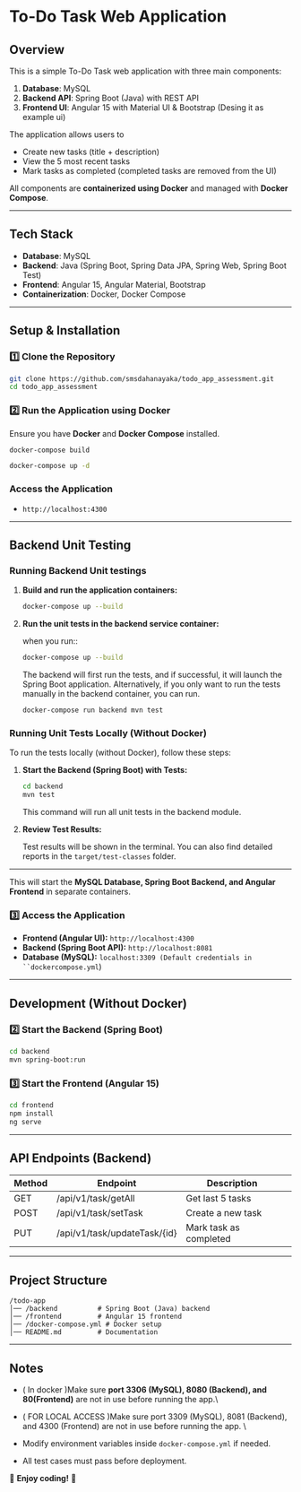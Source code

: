 # To-Do Task Web Application

## Overview

This is a simple To-Do Task web application with three main components:

1. **Database**: MySQL
2. **Backend API**: Spring Boot (Java) with REST API
3. **Frontend UI**: Angular 15 with Material UI & Bootstrap (Desing it as example ui)

The application allows users to

- Create new tasks (title + description)
- View the 5 most recent tasks
- Mark tasks as completed (completed tasks are removed from the UI)

All components are **containerized using Docker** and managed with **Docker Compose**.

---

## Tech Stack

- **Database**: MySQL
- **Backend**: Java (Spring Boot, Spring Data JPA, Spring Web, Spring Boot Test)
- **Frontend**: Angular 15, Angular Material, Bootstrap
- **Containerization**: Docker, Docker Compose

---

## Setup & Installation

### 1️⃣ Clone the Repository

```sh
git clone https://github.com/smsdahanayaka/todo_app_assessment.git
cd todo_app_assessment
```

### 2️⃣ Run the Application using Docker

Ensure you have **Docker** and **Docker Compose** installed.

```sh
docker-compose build

docker-compose up -d
```

###  Access the Application

- `http://localhost:4300`
---

## Backend Unit Testing

### Running Backend Unit testings 

1. **Build and run the application containers:**

   ```sh
   docker-compose up --build
   ```

2. **Run the unit tests in the backend service container:**

   when you run::

   ```sh
   docker-compose up --build
   ```

   The backend will first run the tests, and if successful, it will launch the Spring Boot application.
Alternatively, if you only want to run the tests manually in the backend container, you can run.

   ```sh
   docker-compose run backend mvn test
   ```

### Running Unit Tests Locally (Without Docker)

To run the tests locally (without Docker), follow these steps:

1. **Start the Backend (Spring Boot) with Tests:**

   ```sh
   cd backend
   mvn test
   ```

   This command will run all unit tests in the backend module.

2. **Review Test Results:**

   Test results will be shown in the terminal. You can also find detailed reports in the `target/test-classes` folder.

---

This will start the **MySQL Database, Spring Boot Backend, and Angular Frontend** in separate containers.

### 3️⃣ Access the Application

- **Frontend (Angular UI):** `http://localhost:4300`
- **Backend (Spring Boot API):** `http://localhost:8081`
- **Database (MySQL):** ` localhost:3309 (Default credentials in ``dockercompose.yml `)

---

## Development (Without Docker)

### 2️⃣ Start the Backend (Spring Boot)

```sh
cd backend
mvn spring-boot:run
```

### 3️⃣ Start the Frontend (Angular 15)

```sh
cd frontend
npm install
ng serve
```


---

## API Endpoints (Backend)

| Method | Endpoint                     | Description            |     |
| ------ | ---------------------------- | ---------------------- | --- |
| GET    | /api/v1/task/getAll          | Get last 5 tasks       |     |
| POST   | /api/v1/task/setTask         | Create a new task      |     |
| PUT    | /api/v1/task/updateTask/{id} | Mark task as completed |     |

---

## Project Structure

```
/todo-app
│── /backend          # Spring Boot (Java) backend
│── /frontend         # Angular 15 frontend
│── /docker-compose.yml # Docker setup
│── README.md         # Documentation
```

---

## Notes

- ( In docker )Make sure **port 3306 (MySQL), 8080 (Backend), and 80(Frontend)** are not in use before running the app.\

- ( FOR LOCAL ACCESS )Make sure port 3309 (MySQL), 8081 (Backend), and 4300 (Frontend) are not in use before running the app. \

- Modify environment variables inside `docker-compose.yml` if needed.

- All test cases must pass before deployment.

🚀 **Enjoy coding!** 🎯
